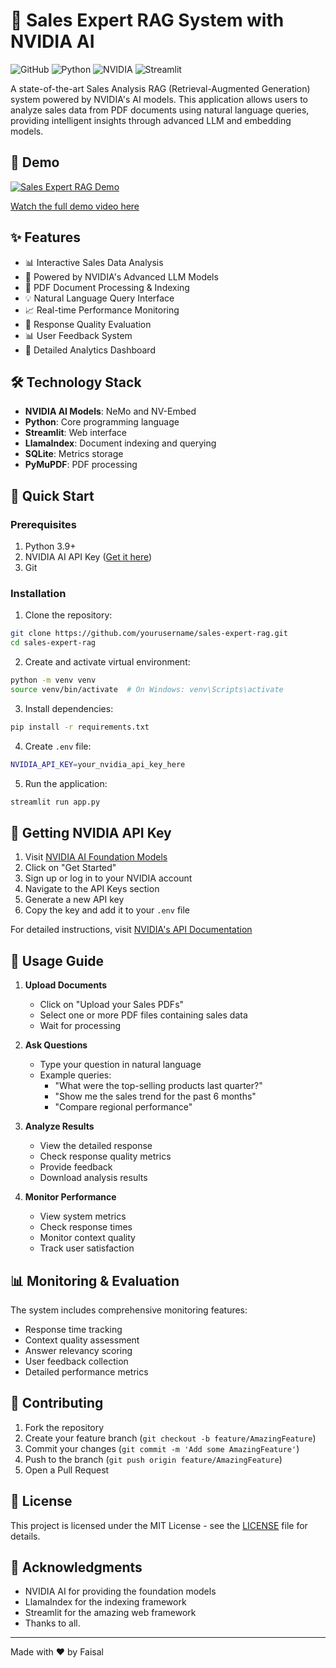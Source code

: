 # 🛒 Sales Expert RAG System with NVIDIA AI

![GitHub]()
![Python](https://img.shields.io/badge/python-v3.9+-blue.svg)
![NVIDIA](https://img.shields.io/badge/NVIDIA%20AI-Powered-green)
![Streamlit](https://img.shields.io/badge/Streamlit-Framework-red)

A state-of-the-art Sales Analysis RAG (Retrieval-Augmented Generation) system powered by NVIDIA's AI models. This application allows users to analyze sales data from PDF documents using natural language queries, providing intelligent insights through advanced LLM and embedding models.

## 🎥 Demo

[![Sales Expert RAG Demo](https://img.shields.io/badge/Watch-Demo%20Video-blue)](your_demo_video_link)

[Watch the full demo video here](your_demo_video_link)

## ✨ Features

- 📊 Interactive Sales Data Analysis
- 🤖 Powered by NVIDIA's Advanced LLM Models
- 📑 PDF Document Processing & Indexing
- 💡 Natural Language Query Interface
- 📈 Real-time Performance Monitoring
- 🔄 Response Quality Evaluation
- 📊 User Feedback System
- 🎯 Detailed Analytics Dashboard

## 🛠️ Technology Stack

- **NVIDIA AI Models**: NeMo and NV-Embed
- **Python**: Core programming language
- **Streamlit**: Web interface
- **LlamaIndex**: Document indexing and querying
- **SQLite**: Metrics storage
- **PyMuPDF**: PDF processing

## 🚀 Quick Start

### Prerequisites

1. Python 3.9+
2. NVIDIA AI API Key ([Get it here](#getting-nvidia-api-key))
3. Git

### Installation

1. Clone the repository:
```bash
git clone https://github.com/yourusername/sales-expert-rag.git
cd sales-expert-rag
```

2. Create and activate virtual environment:
```bash
python -m venv venv
source venv/bin/activate  # On Windows: venv\Scripts\activate
```

3. Install dependencies:
```bash
pip install -r requirements.txt
```

4. Create `.env` file:
```bash
NVIDIA_API_KEY=your_nvidia_api_key_here
```

5. Run the application:
```bash
streamlit run app.py
```

## 🔑 Getting NVIDIA API Key

1. Visit [NVIDIA AI Foundation Models](https://www.nvidia.com/en-us/ai-data-science/foundation-models/)
2. Click on "Get Started"
3. Sign up or log in to your NVIDIA account
4. Navigate to the API Keys section
5. Generate a new API key
6. Copy the key and add it to your `.env` file

For detailed instructions, visit [NVIDIA's API Documentation](https://docs.nvidia.com/ai-foundation-models/index.html)

## 📖 Usage Guide

1. **Upload Documents**
   - Click on "Upload your Sales PDFs"
   - Select one or more PDF files containing sales data
   - Wait for processing

2. **Ask Questions**
   - Type your question in natural language
   - Example queries:
     - "What were the top-selling products last quarter?"
     - "Show me the sales trend for the past 6 months"
     - "Compare regional performance"

3. **Analyze Results**
   - View the detailed response
   - Check response quality metrics
   - Provide feedback
   - Download analysis results

4. **Monitor Performance**
   - View system metrics
   - Check response times
   - Monitor context quality
   - Track user satisfaction

## 📊 Monitoring & Evaluation

The system includes comprehensive monitoring features:

- Response time tracking
- Context quality assessment
- Answer relevancy scoring
- User feedback collection
- Detailed performance metrics

## 🤝 Contributing

1. Fork the repository
2. Create your feature branch (`git checkout -b feature/AmazingFeature`)
3. Commit your changes (`git commit -m 'Add some AmazingFeature'`)
4. Push to the branch (`git push origin feature/AmazingFeature`)
5. Open a Pull Request

## 📄 License

This project is licensed under the MIT License - see the [LICENSE](LICENSE) file for details.

## 🙏 Acknowledgments

- NVIDIA AI for providing the foundation models
- LlamaIndex  for the indexing framework
- Streamlit  for the amazing web framework
- Thanks to all.
---

Made with ❤️ by Faisal
